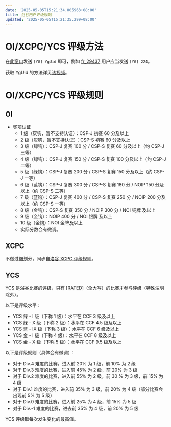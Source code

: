 ```yaml
---
date: '2025-05-05T15:21:34.005963+08:00'
title: 浴谷用户评级规则
updated: '2025-05-05T15:21:35.299+08:00'
---
```

# OI/XCPC/YCS 评级方法

在[此窗口](https://www.luogu.com.cn/chat?uid=1062508)发送 `[YG] YgUid` 即可，例如 [fr\_29437](https://discussforluogu.flarum.cloud/u/224) 用户应当发送 `[YG] 224`。

获取 YgUid 的方法详见[该视频](https://easylink.cc/xazr6l)。

# OI/XCPC/YCS 评级规则

## OI

* 奖项认证
  * 1 级（灰钩，暂不支持认证）：CSP-J 初赛 60 分及以上
  * 2 级（灰钩，暂不支持认证）：CSP-S 初赛 60 分及以上
  * 3 级（绿钩）：CSP-J 复赛 100 分 / CSP-S 复赛 60 分及以上（约 CSP-J 三等）
  * 4 级（绿钩）：CSP-J 复赛 150 分 / CSP-S 复赛 100 分及以上（约 CSP-J 二等）
  * 5 级（绿钩）：CSP-J 复赛 200 分 / CSP-S 复赛 150 分及以上（约 CSP-J 一等）
  * 6 级（蓝钩）：CSP-J 复赛 300 分 / CSP-S 复赛 180 分 / NOIP 150 分及以上（约 CSP-S 二等）
  * 7 级（蓝钩）：CSP-J 复赛 400 分 / CSP-S 复赛 250 分 / NOIP 200 分及以上（约 CSP-S 一等）
  * 8 级（金钩）：CSP-S 复赛 350 分 / NOIP 300 分 / NOI 铜牌 及以上
  * 9 级（金钩）：NOIP 400 分 / NOI 银牌 及以上
  * 10 级（金钩）：NOI 金牌及以上
  * 实际分数会有微调。

## XCPC

不做过细划分，同步自[洛谷 XCPC 评级规则](https://www.luogu.com.cn/discuss/1075123)。

## YCS

YCS 是浴谷比赛的评级，只有 [RATED]（全大写）的比赛才参与评级（特殊注明除外）。

以下是评级水平：

* YCS 绿 - I 级（下称 1 级）：水平在 CCF 3 级及以上
* YCS 绿 - X 级（下称 2 级）：水平在 CCF 4.5 级及以上
* YCS 蓝 - IX 级（下称 3 级）：水平在 CCF 6 级及以上
* YCS 金 - I 级（下称 4 级）：水平在 CCF 8 级及以上
* YCS 金 - X 级（下称 5 级）：水平在 CCF 9.5 级及以上

以下是评级规则（具体会有微调）：

* 对于 Div.4 难度的比赛，进入前 20% 为 1 级，前 10% 为 2 级
* 对于 Div.3 难度的比赛，进入前 45% 为 2 级，前 20% 为 3 级
* 对于 Div.2 难度的比赛，进入前 55% 为 2 级，前 30 % 为 3 级，前 15% 为 4 级
* 对于 Div.1 难度的比赛，进入前 35% 为 3 级，前 20% 为 4 级（部分比赛会出现前 5% 为 5 级）
* 对于 Div.0 难度的比赛，进入前 25% 为 4 级，前 15% 为 5 级
* 对于 Div.-1 难度的比赛，进去前 35% 为 4 级，前 20% 为 5 级

YCS 评级取每次发生变化的最高值。
